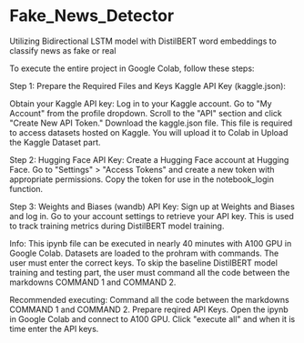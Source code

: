 # Fake_News_Detector
Utilizing Bidirectional LSTM model with DistilBERT word embeddings to classify news as fake or real

To execute the entire project in Google Colab, follow these steps:

Step 1: Prepare the Required Files and Keys
Kaggle API Key (kaggle.json):

Obtain your Kaggle API key:
Log in to your Kaggle account.
Go to "My Account" from the profile dropdown.
Scroll to the "API" section and click "Create New API Token."
Download the kaggle.json file.
This file is required to access datasets hosted on Kaggle. You will upload it to Colab in Upload the Kaggle Dataset part.

Step 2: Hugging Face API Key:
Create a Hugging Face account at Hugging Face.
Go to "Settings" > "Access Tokens" and create a new token with appropriate permissions.
Copy the token for use in the notebook_login function.


Step 3: Weights and Biases (wandb) API Key:
Sign up at Weights and Biases and log in.
Go to your account settings to retrieve your API key.
This is used to track training metrics during DistilBERT model training.

Info:
This ipynb file can be executed in nearly 40 minutes with A100 GPU in Google Colab.
Datasets are loaded to the prohram with commands. The user must enter the correct keys.
To skip the baseline DistilBERT model training and testing part, the user must command all the code between the markdowns COMMAND 1 and COMMAND 2.

Recommended executing:
Command all the code between the markdowns COMMAND 1 and COMMAND 2.
Prepare reqired API Keys.
Open the ipynb in Google Colab and connect to A100 GPU.
Click "execute all" and when it is time enter the API keys.
